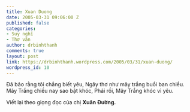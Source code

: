 ```yaml
---
title: Xuan Duong
date: 2005-03-31 09:06:00 Z
published: false
categories:
- Suy nghĩ
- Thơ văn
author: drbinhthanh
comments: true
layout: post
link: https://drbinhthanh.wordpress.com/2005/03/31/xuan-duong/
wordpress_id: 10
---
```


Đã bảo rằng tôi chẳng biết yêu,
Ngây thơ như mây trắng buổi ban chiều.
Mây Trắng chiều nay sao bật khóc,
Phải rồi, Mây Trắng khóc vì yêu. 




Viết lại theo giọng đọc của chị **Xuân Đường.**
